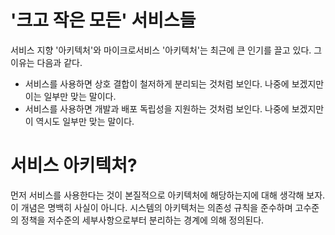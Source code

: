 # **'크고 작은 모든' 서비스들**  
서비스 지향 '아키텍처'와 마이크로서비스 '아키텍처'는 최근에 큰 인기를 끌고 있다. 그 이유는 다음과 같다.  
  
- 서비스를 사용하면 상호 결합이 철저하게 분리되는 것처럼 보인다. 나중에 보겠지만 이는 일부만 맞는 말이다.  
- 서비스를 사용하면 개발과 배포 독립성을 지원하는 것처럼 보인다. 나중에 보겠지만 이 역시도 일부만 맞는 말이다.  
  
# **서비스 아키텍처?**  
먼저 서비스를 사용한다는 것이 본질적으로 아키텍처에 해당하는지에 대해 생각해 보자. 이 개념은 명백히 사실이 아니다. 시스템의 아키텍처는 의존성 규칙을 
준수하며 고수준의 정책을 저수준의 세부사항으로부터 분리하는 경계에 의해 정의된다.